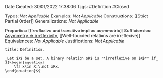 <br />
<br />

Date Created: 30/01/2022 17:38:06
Tags: #Definition #Closed 

Types: _Not Applicable_
Examples: _Not Applicable_
Constructions: [[Strict Partial Order]]
Generalizations: _Not Applicable_

Properties: [[Irreflexive and transitive implies asymmetric]]
Sufficiencies: [Asymmetry $\Rightarrow$ irreflexivity](Asymmetry%20implies%20irreflexivity), [[Well-founded relations are irreflexive]]
Equivalences: _Not Applicable_
Justifications: _Not Applicable_

``` ad-Definition
title: Definition.

_Let $X$ be a set. A binary relation $R$ is **irreflexive on $X$** if_
$$\begin{equation}
    \fa x\in X:\lnot xRx.
\end{equation}$$

```
